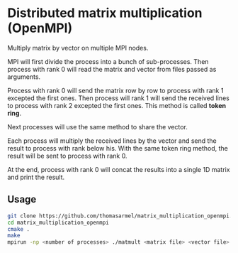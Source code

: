# Distributed matrix multiplication (OpenMPI)

Multiply matrix by vector on multiple MPI nodes.

MPI will first divide the process into a bunch of sub-processes.
Then process with rank 0 will read the matrix and vector from files passed as arguments.

Process with rank 0 will send the matrix row by row to process with rank 1 excepted the first ones.
Then process will rank 1 will send the received lines to process with rank 2 excepted the first ones.
This method is called **token ring**.

Next processes will use the same method to share the vector.

Each process will multiply the received lines by the vector and send the result to process with rank below his.
With the same token ring method, the result will be sent to process with rank 0.

At the end, process with rank 0 will concat the results into a single 1D matrix and print the result.


## Usage

```bash
git clone https://github.com/thomasarmel/matrix_multiplication_openmpi.git
cd matrix_multiplication_openmpi
cmake .
make
mpirun -np <number of processes> ./matmult <matrix file> <vector file>
```